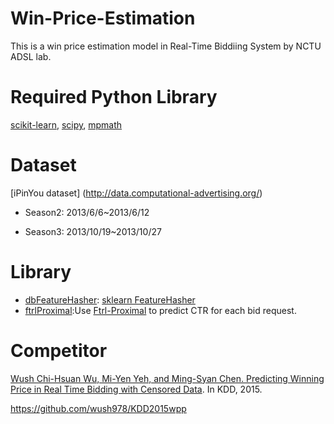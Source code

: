 # Win-Price-Estimation
This is a win price estimation model in Real-Time Biddiing System by NCTU ADSL lab.

# Required Python Library
  [scikit-learn](http://scikit-learn.org/stable/), [scipy](https://www.scipy.org/), [mpmath](http://mpmath.org/)

# Dataset

[iPinYou dataset] (http://data.computational-advertising.org/)

  * Season2: 2013/6/6~2013/6/12

  * Season3: 2013/10/19~2013/10/27

# Library
   * [dbFeatureHasher](./dbFeatureHasher): [sklearn FeatureHasher](http://scikit-learn.org/stable/modules/generated/sklearn.feature_extraction.FeatureHasher.html)
   * [ftrlProximal](./ftrlProximal):Use [Ftrl-Proximal](https://www.eecs.tufts.edu/~dsculley/papers/ad-click-prediction.pdf) to predict CTR for each bid request. 

# Competitor
  [Wush Chi-Hsuan Wu, Mi-Yen Yeh, and Ming-Syan Chen. Predicting Winning Price in Real Time Bidding with Censored Data](http://www0.cs.ucl.ac.uk/staff/w.zhang/rtb-papers/win-price-pred.pdf). In KDD, 2015.
  
  
  https://github.com/wush978/KDD2015wpp
